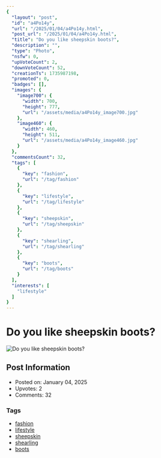 ```yaml
---
{
  "layout": "post",
  "id": "a4Po14y",
  "url": "/2025/01/04/a4Po14y.html",
  "post_url": "/2025/01/04/a4Po14y.html",
  "title": "Do you like sheepskin boots?",
  "description": "",
  "type": "Photo",
  "nsfw": 0,
  "upVoteCount": 2,
  "downVoteCount": 52,
  "creationTs": 1735987198,
  "promoted": 0,
  "badges": [],
  "images": {
    "image700": {
      "width": 700,
      "height": 777,
      "url": "/assets/media/a4Po14y_image700.jpg"
    },
    "image460": {
      "width": 460,
      "height": 511,
      "url": "/assets/media/a4Po14y_image460.jpg"
    }
  },
  "commentsCount": 32,
  "tags": [
    {
      "key": "fashion",
      "url": "/tag/fashion"
    },
    {
      "key": "lifestyle",
      "url": "/tag/lifestyle"
    },
    {
      "key": "sheepskin",
      "url": "/tag/sheepskin"
    },
    {
      "key": "shearling",
      "url": "/tag/shearling"
    },
    {
      "key": "boots",
      "url": "/tag/boots"
    }
  ],
  "interests": [
    "lifestyle"
  ]
}
---
```


# Do you like sheepskin boots?

![Do you like sheepskin boots?](/assets/media/a4Po14y_image700.jpg)

## Post Information

- Posted on: January 04, 2025
- Upvotes: 2
- Comments: 32

### Tags

- [fashion](/tag/fashion)
- [lifestyle](/tag/lifestyle)
- [sheepskin](/tag/sheepskin)
- [shearling](/tag/shearling)
- [boots](/tag/boots)
